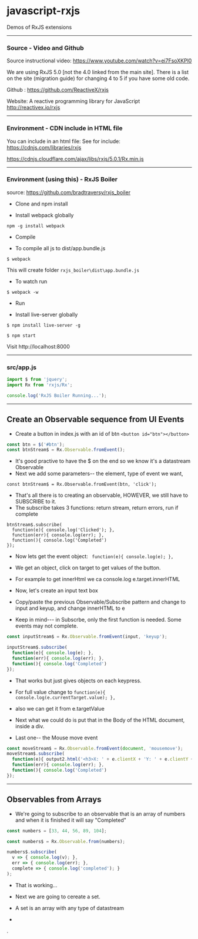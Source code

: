 # javascript-rxjs
Demos of RxJS extensions

-------------------------------------------------------------


### Source - Video and Github

Source instructional video: https://www.youtube.com/watch?v=ei7FsoXKPl0

We are using RxJS 5.0 [not the 4.0 linked from the main site]. There is a list on the site (migration guide) for changing 4 to 5 if you have some old code.

Github : https://github.com/ReactiveX/rxjs

Website: A reactive programming library for JavaScript http://reactivex.io/rxjs

-------------------------------------------------------------


### Environment - CDN include in HTML file

You can include in an html file:
See for include: https://cdnjs.com/libraries/rxjs

https://cdnjs.cloudflare.com/ajax/libs/rxjs/5.0.1/Rx.min.js

-------------------------------------------------------------


### Environment (using this) - RxJS Boiler

source: https://github.com/bradtraversy/rxjs_boiler

* Clone and npm install

* Install webpack globally

`npm -g install webpack﻿`

* Compile

* To compile all js to dist/app.bundle.js

`$ webpack`

This will create folder `rxjs_boiler\dist\app.bundle.js`

* To watch run

`$ webpack -w`

* Run

* Install live-server globally

`$ npm install live-server -g`

`$ npm start`

Visit http://localhost:8000


-------------------------------------------------------------


### src/app.js

```javascript
import $ from 'jquery';
import Rx from 'rxjs/Rx';

console.log('RxJS Boiler Running...');
```

-------------------------------------------------------------


## Create an Observable sequence from UI Events

* Create a button in index.js with an id of btn `<button id="btn"></button>`
```javascript
const btn = $('#btn');
const btnStream$ = Rx.Observable.fromEvent();
```

* It's good practive to have the $ on the end so we know it's a datastream Observable
* Next we add some parameters-- the element, type of event we want,

`const btnStream$ = Rx.Observable.fromEvent(btn, 'click');`

* That's all there is to creating an observable, HOWEVER, we still have to SUBSCRIBE to it.
* The subscribe takes 3 functions: return stream, return errors, run if complete

```
btnStream$.subscribe(
  function(e){ console.log('Clicked'); },
  function(err){ console.log(err); },
  function(){ console.log('Completed')
});
```

* Now lets get the event object:
` function(e){ console.log(e); },`
* We get an object, click on target to get values of the button.
* For example to get innerHtml we ca console.log e.target.innerHTML

* Now, let's create an input text box
* Copy/paste the previous Observable/Subscribe pattern and change to input and keyup, and change innerHTML to e
* Keep in mind--- in Subscrbe, only the first function is needed. Some events may not complete.

```javascript
const inputStream$ = Rx.Observable.fromEvent(input, 'keyup');

inputStream$.subscribe(
  function(e){ console.log(e); },
  function(err){ console.log(err); },
  function(){ console.log('Completed')
});
```
* That works but just gives objects on each keypress.
* For full value change to `function(e){ console.log(e.currentTarget.value); },`
* also we can get it from e.targetValue

* Next what we could do is put that in the Body of the HTML document, inside a div.

* Last one-- the Mouse move event

```javascript
const moveStream$ = Rx.Observable.fromEvent(document, 'mousemove');
moveStream$.subscribe(
  function(e){ output2.html('<h3>X: ' + e.clientX + 'Y: ' + e.clientY +'</h3>') },
  function(err){ console.log(err); },
  function(){ console.log('Completed')
});
```

-------------------------------------------------------------

## Observables from Arrays

* We're going to subscribe to an observable that is an array of numbers and when it is finished it will say "Completed"

```javascript
const numbers = [33, 44, 56, 89, 104];

const numbers$ = Rx.Observable.from(numbers);

numbers$.subscribe(
  v => { console.log(v); },
  err => { console.log(err); },
  complete => { console.log('completed'); }
);
```

* That is working...

* Next we are going to cereate a set.
* A set is an array with any type of datastream
* 


















.
